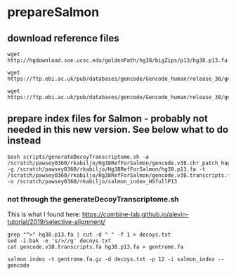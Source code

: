 # prepareSalmon
## download reference files

```
wget http://hgdownload.soe.ucsc.edu/goldenPath/hg38/bigZips/p13/hg38.p13.fa.gz

wget https://ftp.ebi.ac.uk/pub/databases/gencode/Gencode_human/release_38/gencode.v38.transcripts.fa.gz

wget https://ftp.ebi.ac.uk/pub/databases/gencode/Gencode_human/release_38/gencode.v38.chr_patch_hapl_scaff.annotation.gtf.gz

```

## prepare index files for Salmon - probably not needed in this new version.  See below what to do instead
```
bash scripts/generateDecoyTranscriptome.sh -a /scratch/pawsey0360/rkabiljo/Hg38RefForSalmon/gencode.v38.chr_patch_hapl_scaff.annotation.gtf -g /scratch/pawsey0360/rkabiljo/Hg38RefForSalmon/hg38.p13.fa -t /scratch/pawsey0360/rkabiljo/Hg38RefForSalmon/gencode.v38.transcripts.fa -o /scratch/pawsey0360/rkabiljo/salmon_index_HSfullP13 

```

### not through the generateDecoyTranscriptome.sh
This is what I found here: https://combine-lab.github.io/alevin-tutorial/2019/selective-alignment/

```
grep "^>" hg38.p13.fa | cut -d " " -f 1 > decoys.txt
sed -i.bak -e 's/>//g' decoys.txt
cat gencode.v38.transcripts.fa hg38.p13.fa > gentrome.fa

salmon index -t gentrome.fa.gz -d decoys.txt -p 12 -i salmon_index --gencode
```



